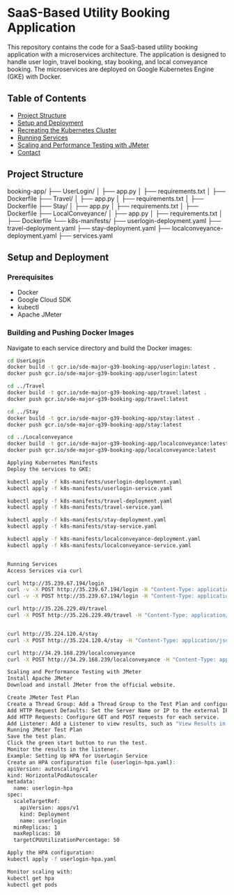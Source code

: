 # SaaS-Based Utility Booking Application

This repository contains the code for a SaaS-based utility booking application with a microservices architecture. The application is designed to handle user login, travel booking, stay booking, and local conveyance booking. The microservices are deployed on Google Kubernetes Engine (GKE) with Docker.

## Table of Contents
- [Project Structure](#project-structure)
- [Setup and Deployment](#setup-and-deployment)
- [Recreating the Kubernetes Cluster](#recreating-the-kubernetes-cluster)
- [Running Services](#running-services)
- [Scaling and Performance Testing with JMeter](#scaling-and-performance-testing-with-jmeter)
- [Contact](#contact)

## Project Structure
booking-app/
├── UserLogin/
│   ├── app.py
│   ├── requirements.txt
│   ├── Dockerfile
├── Travel/
│   ├── app.py
│   ├── requirements.txt
│   ├── Dockerfile
├── Stay/
│   ├── app.py
│   ├── requirements.txt
│   ├── Dockerfile
├── LocalConveyance/
│   ├── app.py
│   ├── requirements.txt
│   ├── Dockerfile
└── k8s-manifests/
    ├── userlogin-deployment.yaml
    ├── travel-deployment.yaml
    ├── stay-deployment.yaml
    ├── localconveyance-deployment.yaml
    ├── services.yaml



## Setup and Deployment

### Prerequisites
- Docker
- Google Cloud SDK
- kubectl
- Apache JMeter

### Building and Pushing Docker Images
Navigate to each service directory and build the Docker images:

```bash
cd UserLogin
docker build -t gcr.io/sde-major-g39-booking-app/userlogin:latest .
docker push gcr.io/sde-major-g39-booking-app/userlogin:latest

cd ../Travel
docker build -t gcr.io/sde-major-g39-booking-app/travel:latest .
docker push gcr.io/sde-major-g39-booking-app/travel:latest

cd ../Stay
docker build -t gcr.io/sde-major-g39-booking-app/stay:latest .
docker push gcr.io/sde-major-g39-booking-app/stay:latest

cd ../Localconveyance
docker build -t gcr.io/sde-major-g39-booking-app/localconveyance:latest .
docker push gcr.io/sde-major-g39-booking-app/localconveyance:latest

Applying Kubernetes Manifests
Deploy the services to GKE:

kubectl apply -f k8s-manifests/userlogin-deployment.yaml
kubectl apply -f k8s-manifests/userlogin-service.yaml

kubectl apply -f k8s-manifests/travel-deployment.yaml
kubectl apply -f k8s-manifests/travel-service.yaml

kubectl apply -f k8s-manifests/stay-deployment.yaml
kubectl apply -f k8s-manifests/stay-service.yaml

kubectl apply -f k8s-manifests/localconveyance-deployment.yaml
kubectl apply -f k8s-manifests/localconveyance-service.yaml


Running Services
Access Services via curl

curl http://35.239.67.194/login
curl -v -X POST http://35.239.67.194/login -H "Content-Type: application/json" -d '{"username": "admin", "password": "password"}'
curl -v -X POST http://35.239.67.194/login -H "Content-Type: application/json" -d '{"username": "admina", "password": "password"}'

curl http://35.226.229.49/travel
curl -X POST http://35.226.229.49/travel -H "Content-Type: application/json" -d '{"destination": "New York", "travel_type": "Flight"}'


curl http://35.224.120.4/stay
curl -X POST http://35.224.120.4/stay -H "Content-Type: application/json" -d '{"stay_options": "Hotel A", "check_in": "2024-12-01", "check_out": "2024-12-05"}'

curl http://34.29.168.239/localconveyance
curl -X POST http://34.29.168.239/localconveyance -H "Content-Type: application/json" -d '{"conveyance_type": "Taxi", "destination": "Hotel A"}'

Scaling and Performance Testing with JMeter
Install Apache JMeter
Download and install JMeter from the official website.

Create JMeter Test Plan
Create a Thread Group: Add a Thread Group to the Test Plan and configure the number of threads, ramp-up period, and loop count.
Add HTTP Request Defaults: Set the Server Name or IP to the external IP of your service.
Add HTTP Requests: Configure GET and POST requests for each service.
Add Listener: Add a Listener to view results, such as "View Results in Table".
Running JMeter Test Plan
Save the test plan.
Click the green start button to run the test.
Monitor the results in the listener.
Example: Setting Up HPA for UserLogin Service
Create an HPA configuration file (userlogin-hpa.yaml):
apiVersion: autoscaling/v1
kind: HorizontalPodAutoscaler
metadata:
  name: userlogin-hpa
spec:
  scaleTargetRef:
    apiVersion: apps/v1
    kind: Deployment
    name: userlogin
  minReplicas: 1
  maxReplicas: 10
  targetCPUUtilizationPercentage: 50

Apply the HPA configuration:
kubectl apply -f userlogin-hpa.yaml

Monitor scaling with:
kubectl get hpa
kubectl get pods

